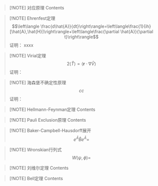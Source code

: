 
> [!NOTE] 对应原理
> Contents


> [!NOTE] Ehrenfest定理
$$\left\langle \frac{d\hat{A}}{dt}\right\rangle=\left\langle\frac{1}{ih}[\hat{A},\hat{H}]\right\rangle+\left\langle\frac{\partial \hat{A}}{\partial t}\right\rangle$$
证明：
xxxx


> [!NOTE] Virial定理
> $$2\langle \hat{T} \rangle=\langle\mathbf{r}\cdot\nabla \hat{V}\rangle$$
> 证明：


> [!NOTE] 海森堡不确定性原理
> $$cc$$
> 证明：


> [!NOTE] Hellmann-Feynman定理
> Contents


> [!NOTE] Pauli Exclusion原理
> Contents


> [!NOTE] Baker-Campbell-Hausdorff展开
> $$e^{\hat{A}}\hat{B}e^{\hat{A}}=$$


> [!NOTE] Wronskian行列式
> $$W(\psi,\phi)=$$


> [!NOTE] 刘维尔定理
> Contents


> [!NOTE] Bell定理
> Contents

